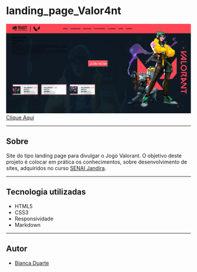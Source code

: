 # landing_page_Valor4nt



![](./img/telaValorant.png) 
[Clique Aqui](https://github.com/duarteraz/landing_page_Valor4nt.git)

---

## Sobre 
Site do tipo landing page para divulgar o Jogo Valorant.
O objetivo deste projeto é colocar em prática os conhecimentos, sobre desenvolvimento de sites, adquiridos no curso [SENAI Jandira](https://jandira.sp.senai.br/). 


---
## Tecnologia utilizadas
- HTML5
- CSS3
- Responsividade
- Markdown

---
## Autor
- [Bianca Duarte](https://github.com/duarteraz)


